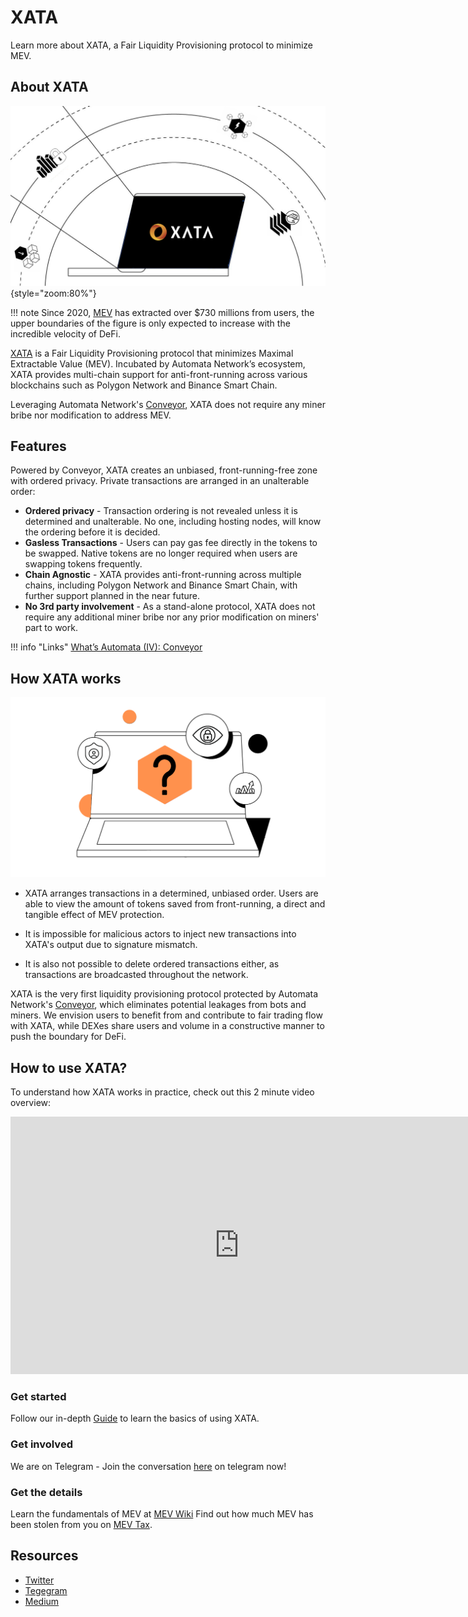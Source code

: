 # **XATA**

Learn more about XATA, a Fair Liquidity Provisioning protocol to minimize MEV.

## About XATA

![](../assets/xata/xata_brand.png){style="zoom:80%"}

!!! note
    Since 2020, [MEV](https://app.gitbook.com/o/-MjTHc7BOHyVLIwg4MYT/s/-MjTHhnx55kZnU8_VVc-/) has extracted over $730 millions from users, the upper boundaries of the figure is only expected to increase with the incredible velocity of DeFi.

[XATA](https://www.xata.fi/) is a Fair Liquidity Provisioning protocol that minimizes Maximal Extractable Value (MEV). Incubated by Automata Network’s ecosystem, XATA provides multi-chain support for anti-front-running across various blockchains such as Polygon Network and Binance Smart Chain.

Leveraging Automata Network's [Conveyor](https://medium.com/atanetwork/whats-automata-iv-conveyor-93c9335e4f43), XATA does not require any miner bribe nor modification to address MEV.


## Features
Powered by Conveyor, XATA creates an unbiased, front-running-free zone with ordered privacy. Private transactions are arranged in an unalterable order:

* **Ordered privacy** - Transaction ordering is not revealed unless it is determined and unalterable. No one, including hosting nodes, will know the ordering before it is decided.
* **Gasless Transactions** - Users can pay gas fee directly in the tokens to be swapped. Native tokens are no longer required when users are swapping tokens frequently. 
* **Chain Agnostic** - XATA provides anti-front-running across multiple chains, including Polygon Network and Binance Smart Chain, with further support planned in the near future.
* **No 3rd party involvement** - As a stand-alone protocol, XATA does not require any additional miner bribe nor any prior modification on miners' part to work.

!!! info "Links"
    [What’s Automata (IV): Conveyor](https://medium.com/atanetwork/whats-automata-iv-conveyor-93c9335e4f43)

## How XATA works
![image](../assets/xata/howATAworks.png)

* XATA arranges transactions in a determined, unbiased order. Users are able to view the amount of tokens saved from front-running, a direct and tangible effect of MEV protection. 

* It is impossible for malicious actors to inject new transactions into XATA's output due to signature mismatch. 

* It is also not possible to delete ordered transactions either, as transactions are broadcasted throughout the network.

XATA is the very first liquidity provisioning protocol protected by Automata Network's [Conveyor](https://medium.com/atanetwork/whats-automata-iv-conveyor-93c9335e4f43), which eliminates potential leakages from bots and miners. We envision users to benefit from and contribute to fair trading flow with XATA, while DEXes share users and volume in a constructive manner to push the boundary for DeFi.

## How to use XATA?

To understand how XATA works in practice, check out this 2 minute video overview:

<iframe width="732" height="412" src="https://www.youtube.com/embed/ydu6iRdlFpQ" title="YouTube video player" frameborder="0" allow="accelerometer; autoplay; clipboard-write; encrypted-media; gyroscope; picture-in-picture" allowfullscreen></iframe>

### Get started
Follow our in-depth [Guide](https://app.gitbook.com/o/-MjTHc7BOHyVLIwg4MYT/s/gqCCsfqAud7IrQymu673/~/changes/u3Ag5ra2KTLlc8KWQfKs/xata/swap-and-liquidity-pool-guide) to learn the basics of using XATA.

### Get involved
We are on Telegram - Join the conversation [here](https://t.me/xataprotocol) on telegram now!

### Get the details
Learn the fundamentals of MEV at [MEV Wiki](https://mev.wiki/)
Find out how much MEV has been stolen from you on [MEV Tax](https://mev.tax/).

## Resources
* [Twitter](https://twitter.com/teamxata)
* [Tegegram](https://t.me/xataprotocol)
* [Medium](https://www.medium.com/@teamxata)
